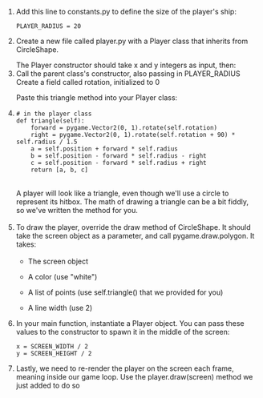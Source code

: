 <ol>
  <li>
Add this line to constants.py to define the size of the player's ship:
    
```
PLAYER_RADIUS = 20
```

</li>
  <li>
    
Create a new file called player.py with a Player class that inherits from CircleShape. <br />
  </li>
The Player constructor should take x and y integers as input, then:
  <li>
Call the parent class's constructor, also passing in PLAYER_RADIUS <br />
Create a field called rotation, initialized to 0
    
  </li>
  
Paste this triangle method into your Player class:
  <li>
    
```
# in the player class
def triangle(self):
    forward = pygame.Vector2(0, 1).rotate(self.rotation)
    right = pygame.Vector2(0, 1).rotate(self.rotation + 90) * self.radius / 1.5
    a = self.position + forward * self.radius
    b = self.position - forward * self.radius - right
    c = self.position - forward * self.radius + right
    return [a, b, c]
```
   
  </li><br />
A player will look like a triangle, even though we'll use a circle to represent its hitbox. The math of drawing a triangle can be a bit fiddly, so we've written the method for you. <br /><br />
<li>
To draw the player, override the draw method of CircleShape. It should take the screen object as a parameter, and call pygame.draw.polygon. It takes: <br />
<br />
<ul>
  <li>
The screen object
    
  </li>
  <li>
    
A color (use "white")
  </li>
  <li>
    
A list of points (use self.triangle() that we provided for you)
  </li>
  <li>
    
A line width (use 2)
  </li>
</ul>    
  
    
  <li>
In your main function, instantiate a Player object. You can pass these values to the constructor to spawn it in the middle of the screen:
    
```
x = SCREEN_WIDTH / 2
y = SCREEN_HEIGHT / 2

```

  </li>
  <li>
Lastly, we need to re-render the player on the screen each frame, meaning inside our game loop. Use the player.draw(screen) method we just added to do so
    
  </li>
</ol>



